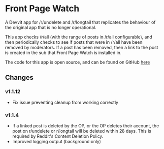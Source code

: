 # Front Page Watch

A Devvit app for /r/undelete and /r/longtail that replicates the behaviour of the original app that is no longer operational.

This app checks /r/all (with the range of posts in /r/all configurable), and then periodically checks to see if posts that were in /r/all have been removed by moderators. If a post has been removed, then a link to the post is created in the sub that Front Page Watch is installed in.

The code for this app is open source, and can be found on GitHub [here](https://github.com/fsvreddit/front-page-watch)

## Changes

### v1.1.12

* Fix issue preventing cleanup from working correctly

### v1.1.4

* If a linked post is deleted by the OP, or the OP deletes their account, the post on r/undelete or r/longtail will be deleted within 28 days. This is required by Reddit's Content Deletion Policy.
* Improved logging output (background only)
